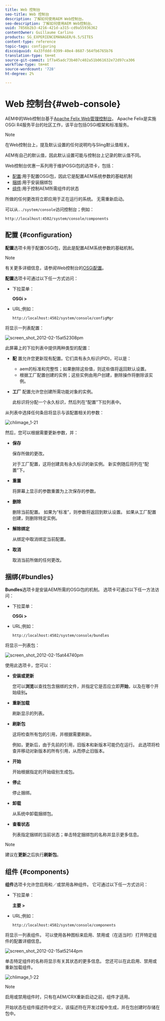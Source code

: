 ```yaml
---
title: Web 控制台
seo-title: Web 控制台
description: 了解如何使用AEM Web控制台。
seo-description: 了解如何使用AEM Web控制台。
uuid: 7856b2b3-4216-421d-a315-cd9a55936362
contentOwner: Guillaume Carlino
products: SG_EXPERIENCEMANAGER/6.5/SITES
content-type: reference
topic-tags: configuring
discoiquuid: 4a33fddd-0399-40e4-8687-564fb6765b76
translation-type: tm+mt
source-git-commit: 1f7a45adc73b407c402a51b061632e72d97ca306
workflow-type: tm+mt
source-wordcount: '728'
ht-degree: 2%

---
```



# Web 控制台{#web-console}

AEM中的Web控制台基于[Apache Felix Web管理控制台](https://felix.apache.org/documentation/subprojects/apache-felix-web-console.html)。 Apache Felix是实施OSGi R4服务平台的社区工作，该平台包括OSGi框架和标准服务。

>[!NOTE]
>
>在Web控制台上，提及默认设置的任何说明均与Sling默认值相关。
>
>AEM有自己的默认值，因此默认设置可能与控制台上记录的默认值不同。

Web控制台优惠一系列用于维护OSGi包的选项卡，包括：

* [配置](#configuration):用于配置OSGi包，因此它是配置AEM系统参数的基础机制
* [捆绑](#bundles):用于安装捆绑包
* [组件](#components):用于控制AEM所需组件的状态

所做的任何更改将立即应用于正在运行的系统。 无需重新启动。

可以从`../system/console`访问控制台；例如：

`http://localhost:4502/system/console/components`

## 配置 {#configuration}

**配置**&#x200B;选项卡用于配置OSGi包，因此是配置AEM系统参数的基础机制。

>[!NOTE]
>
>有关更多详细信息，请参阅Web控制台的[OSGi配置](/help/sites-deploying/configuring-osgi.md)。

**配置**&#x200B;选项卡可通过以下任一方式访问：

* 下拉菜单：

   **OSGi >**

* URL;例如：

   `http://localhost:4502/system/console/configMgr`

将显示一列表配置：

![screen_shot_2012-02-15at52308pm](assets/screen_shot_2012-02-15at52308pm.png)

此屏幕上的下拉列表中提供两种类型的配置：

* **配**
置允许您更新现有配置。它们具有永久标识(PID)，可以是：

   * aem的标准和完整性；如果删除这些值，则这些值将返回默认设置。
   * 根据工厂配置创建的实例；这些实例由用户创建，删除操作将删除该实例。

* **工厂**
配置允许您创建所需功能对象的实例。

   此标识将分配一个永久标识，然后列在“配置”下拉列表中。

从列表中选择任何条目将显示与该配置相关的参数：

![chlimage_1-21](assets/chlimage_1-21a.png)

然后，您可以根据需要更新参数，并：

* **保存**

   保存所做的更改。

   对于工厂配置，这将创建具有永久标识的新实例。 新实例随后将列在“配置”下。

* **重置**

   将屏幕上显示的参数重置为上次保存的参数。

* **删除**

   删除当前配置。 如果为“标准”，则参数将返回到默认设置。 如果从工厂配置创建，则删除特定实例。

* **解除绑定**

   从绑定中取消绑定当前配置。

* **取消**

   取消当前所做的任何更改。

## 捆绑{#bundles}

**Bundles**&#x200B;选项卡是安装AEM所需的OSGi包的机制。 选项卡可通过以下任一方法访问：

* 下拉菜单：

   **OSGi >**

* URL;例如：

   `http://localhost:4502/system/console/bundles`

将显示一列表包：

![screen_shot_2012-02-15at44740pm](assets/screen_shot_2012-02-15at44740pm.png)

使用此选项卡，您可以：

* **安装或更新**

   您可以&#x200B;**浏览**&#x200B;以查找包含捆绑的文件，并指定它是否应立即&#x200B;**开始**，以及在哪个开始级别&#x200B;**。**

* **重新加载**

   刷新显示的列表。

* **刷新包**

   这将检查所有包的引用，并根据需要刷新。

   例如，更新后，由于先前的引用，旧版本和新版本可能仍在运行。 此选项将检查并移动对新版本的所有引用，从而停止旧版本。

* **开始**

   开始根据指定的开始级别生成包。

* **停止**

   停止捆绑。

* **卸载**

   从系统中卸载捆绑包。

* **查看状态**

   列表指定捆绑的当前状态；单击特定捆绑包的名称并显示更多信息。

>[!NOTE]
>
>建议在&#x200B;**更新**&#x200B;之后执行&#x200B;**刷新包**。

## 组件 {#components}

**组件**&#x200B;选项卡允许您启用和／或禁用各种组件。 它可通过以下任一方式访问：

* 下拉菜单：

   **主要 >**

* URL;例如：

   `http://localhost:4502/system/console/components`

将显示一列表组件。 可以使用各种图标来启用、禁用或（在适当时）打开特定组件的配置详细信息。

![screen_shot_2012-02-15at52144pm](assets/screen_shot_2012-02-15at52144pm.png)

单击特定组件的名称将显示有关其状态的更多信息。 您还可以在此启用、禁用或重新加载组件。

![chlimage_1-22](assets/chlimage_1-22a.png)

>[!NOTE]
>
>启用或禁用组件时，只有在AEM/CRX重新启动之前，组件才适用。
>
>开始状态在组件描述符中定义，该描述符在开发过程中生成，并在包创建时存储在包中。

